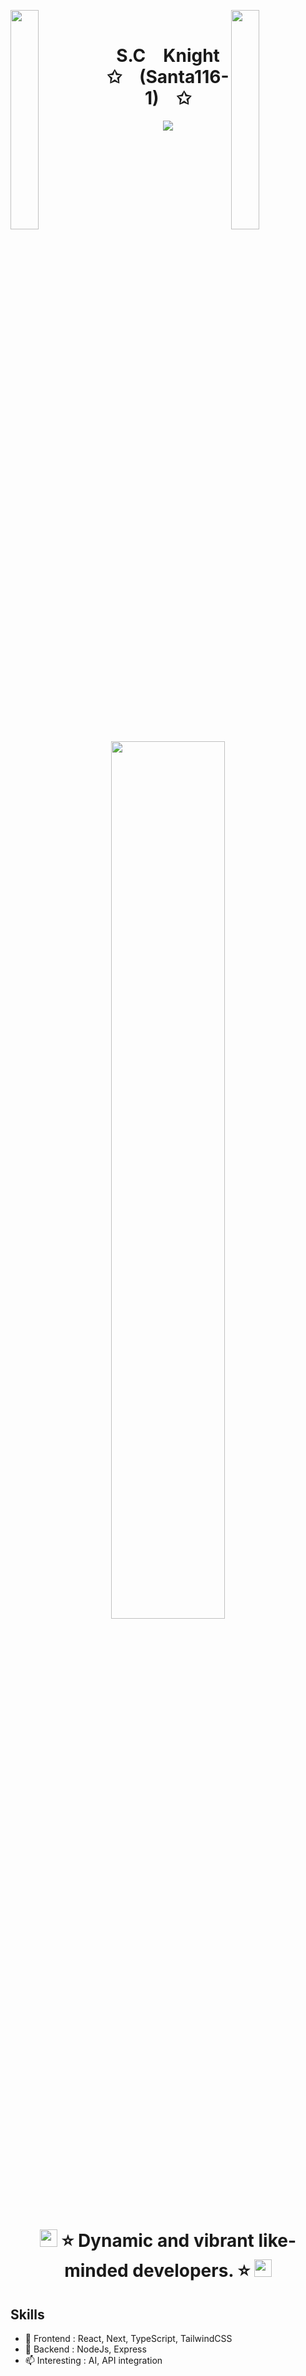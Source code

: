 <img align="left" src="https://user-images.githubusercontent.com/65187002/144930161-2f783401-8d27-4fdf-a2f7-cc0ba32f1f1f.gif" width="30%" style="display:inline;"><img align="right" src="https://user-images.githubusercontent.com/65187002/144930161-2f783401-8d27-4fdf-a2f7-cc0ba32f1f1f.gif" width="30%" style="display:inline;">
<br>
<p align="center">
    <h1 align="center">S.C&emsp;Knight<br>✩&emsp;(Santa116-1)&emsp;✩</h1>
</p>
<p align="center">
    <img src="https://readme-typing-svg.herokuapp.com/?lines=Welcome+to+my+profile!;Have+a+look+around!&font=Fira%20Code&color=%23D62F79&center=true&width=280&height=50">
</p>
<br>
<p align="center">
    <a href="https://github.com/santa116-1"><img width="60%" src="https://github-readme-stats.vercel.app/api/top-langs/?username=santa116&theme=dark&hide=html,css,cmake&layout=compact&langs_count=5&bg_color=101010&hide_title=true"></a>
</p>

<h1 align="center">
  <img src="https://media.giphy.com/media/hvRJCLFzcasrR4ia7z/giphy.gif" width="28">
    ⭐ Dynamic and vibrant like-minded developers. ⭐
  <img src="https://media.giphy.com/media/hvRJCLFzcasrR4ia7z/giphy.gif" width="28">
</h1>


## Skills

- 🌱 Frontend : React, Next, TypeScript, TailwindCSS
- 🔭 Backend : NodeJs, Express
- 📫 Interesting : AI, API integration
